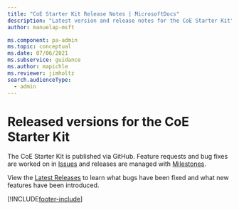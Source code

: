 ```yaml
---
title: "CoE Starter Kit Release Notes | MicrosoftDocs"
description: "Latest version and release notes for the CoE Starter Kit"
author: manuelap-msft

ms.component: pa-admin
ms.topic: conceptual
ms.date: 07/06/2021
ms.subservice: guidance
ms.author: mapichle
ms.reviewer: jimholtz
search.audienceType: 
  - admin
---
```


# Released versions for the CoE Starter Kit

The CoE Starter Kit is published via GitHub. Feature requests and bug fixes are worked on in [Issues](https://github.com/microsoft/coe-starter-kit/issues) and releases are managed with [Milestones](https://github.com/microsoft/coe-starter-kit/milestones).

View the [Latest Releases](https://github.com/microsoft/coe-starter-kit/releases/latest) to learn what bugs have been fixed and what new features have been introduced.

[!INCLUDE[footer-include](../../includes/footer-banner.md)]
